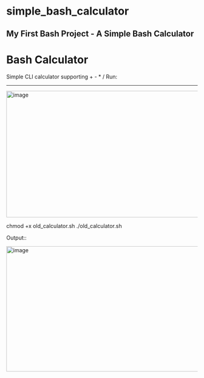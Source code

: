 # simple_bash_calculator
My First Bash Project - A Simple Bash Calculator
----------------------------------------------------------------------------

# Bash Calculator 

Simple CLI calculator supporting + - * /
Run:

-----------------------------------------------------
<img width="774" height="333" alt="image" src="https://github.com/user-attachments/assets/56cb136f-d4ac-4409-aa03-1b006dd32218" />

chmod +x old_calculator.sh
./old_calculator.sh

Output:: 

<img width="772" height="330" alt="image" src="https://github.com/user-attachments/assets/802c81d6-50b2-4542-893c-62602627bef6" />

